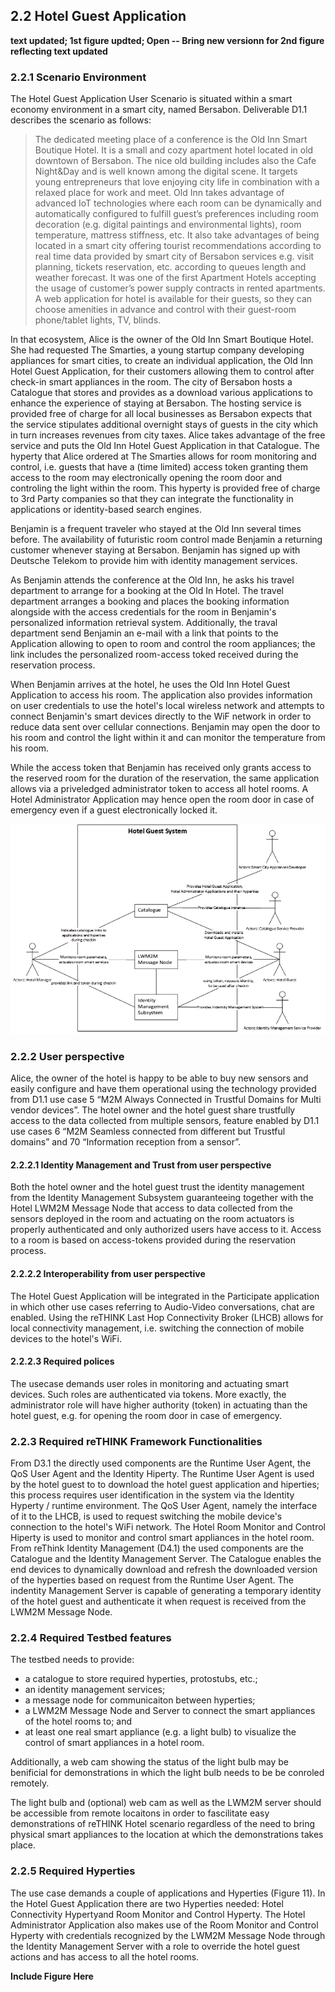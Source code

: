 ## 2.2 Hotel Guest Application


**text updated; 1st figure updted; Open -- Bring new versionn for 2nd figure reflecting text updated**

### 2.2.1	Scenario Environment

The Hotel Guest Application User Scenario is situated within a smart economy environment in a smart city, named Bersabon. Deliverable D1.1 describes the scenario as follows:

> The dedicated meeting place of a conference is the Old Inn Smart Boutique Hotel. It is a small and cozy apartment hotel located in old downtown of Bersabon. The nice old building includes also the Cafe Night&Day and is well known among the digital scene. It targets young entrepreneurs that love enjoying city life in combination with a relaxed place for work and meet. Old Inn takes advantage of advanced IoT technologies where each room can be dynamically and automatically configured to fulfill guest’s preferences including room decoration (e.g. digital paintings and environmental lights), room temperature, mattress stiffness, etc. It also take advantages of being located in a smart city offering tourist recommendations according to real time data provided by smart city of Bersabon services e.g. visit planning, tickets reservation, etc. according to queues length and weather forecast. It was one of the first Apartment Hotels accepting the usage of customer’s power supply contracts in rented apartments. A web application for hotel is available for their guests, so they can choose amenities in advance and control with their guest-room phone/tablet lights, TV, blinds.

In that ecosystem, Alice is the owner of the Old Inn Smart Boutique Hotel. She had requested The Smarties, a young startup company developing appliances for smart cities, to create an individual application, the Old Inn Hotel Guest Application, for their customers allowing them to control after check-in smart appliances in the room. The city of Bersabon hosts a Catalogue that stores and provides as a download various applications to enhance the experience of staying at Bersabon. The hosting service is provided free of charge for all local businesses as Bersabon expects that the service stipulates additional overnight stays of guests in the city which in turn increases revenues from city taxes. Alice takes advantage of the free service and puts the Old Inn Hotel Guest Application in that Catalogue. The hyperty that Alice ordered at The Smarties allows for room monitoring and control, i.e. guests that have a (time limited) access token granting them access to the room may electronically opening the room door and controling the light within the room. This hyperty is provided free of charge to 3rd Party companies so that they can integrate the functionality in applications or identity-based search engines. 

Benjamin is a frequent traveler who stayed at the Old Inn several times before. The availability of futuristic room control made Benjamin a returning customer whenever staying at Bersabon. Benjamin has signed up with Deutsche Telekom to provide him with identity management services.  

As Benjamin attends the conference at the Old Inn, he asks his travel department to arrange for a booking at the Old In Hotel.  The travel department arranges a booking and places the booking information alongside with the access credentials for the room in Benjamin's personalized information retrieval system.  Additionally, the traval department send Benjamin an e-mail with a link that points to the Application allowing to open to room and control the room appliances; the link includes the personalized room-access toked received during the reservation process.

When Benjamin arrives at the hotel, he uses the Old Inn Hotel Guest Application to access his room. The application also provides information on user credentials to use the hotel's local wireless network and attempts to connect Benjamin's smart devices directly to the WiF network in order to reduce data sent over cellular connections. Benjamin may open the door to his room and control the light within it and can monitor the temperature from his room.

While the access token that Benjamin has received only grants access to the reserved room for the duration of the reservation, the same application allows via a priveledged administrator token to access all hotel rooms. A Hotel Administrator Application may hence open the room door in case of emergency even if a guest electronically locked it.

![Overview of Hotel Guest System](Overview_Hotel_Guest_System.png)

### 2.2.2	User perspective

Alice, the owner of the hotel is happy to be able to buy new sensors and easily configure and have them operational using the technology provided from D1.1 use case 5 “M2M Always Connected in Trustful Domains for Multi vendor devices”. The hotel owner and the hotel guest share trustfully access to the data collected from multiple sensors, feature enabled by D1.1 use cases 6 “M2M Seamless connected from different but Trustful domains” and  70 “Information reception from a sensor”.

#### 2.2.2.1	Identity Management and Trust from user perspective

Both the hotel owner and the hotel guest trust the identity management from the Identity Management Subsystem guaranteeing together with the Hotel LWM2M Message Node that access to data collected from the sensors deployed in the room and actuating on the room actuators is properly authenticated and only authorized users have access to it. Access to a room is based on access-tokens provided during the reservation process.

#### 2.2.2.2	Interoperability from user perspective 

The Hotel Guest Application will be integrated in the Participate application in which other use cases referring to Audio-Video conversations, chat are enabled. Using the reTHINK Last Hop Connectivity Broker (LHCB) allows for local connectivity management, i.e. switching the connection of mobile devices to the hotel's WiFi.

#### 2.2.2.3	Required polices

The usecase demands user roles in monitoring and actuating smart devices. Such roles are authenticated via tokens. More exactly, the administrator role will have higher authority (token) in actuating than the hotel guest, e.g. for opening the room door in case of emergency.

### 2.2.3	Required reTHINK Framework Functionalities

From D3.1 the directly used components are the Runtime User Agent, the QoS User Agent and the Identity Hiperty. The Runtime User Agent is used by the hotel guest to to download the hotel guest application and hiperties; this process requires user identification in the system via the Identity Hyperty / runtime environment. The QoS User Agent, namely the interface of it to the LHCB, is used to request switching the mobile device's connection to the hotel's WiFi network. The Hotel Room Monitor and Control Hiperty is used to monitor and control smart appliances in the hotel room.
From reThink Identity Management (D4.1) the used components are the Catalogue and the Identity Management Server. The Catalogue enables the end devices to dynamically download and refresh the downloaded version of the hyperties based on request from the Runtime User Agent. The indentity Management Server is capable of generating a temporary identity of the hotel guest and authenticate it when request is received from the LWM2M Message Node.

### 2.2.4	Required Testbed features

The testbed needs to provide:
  * a catalogue to store required hyperties, protostubs, etc.;
  * an identity management services;
  * a message node for communicaiton between hyperties;
  * a LWM2M Message Node and Server to connect the smart appliances of the hotel rooms to; and
  * at least one real smart appliance (e.g. a light bulb) to visualize the control of smart appliances in a hotel room.
 
Additionally, a web cam showing the status of the light bulb may be benificial for demonstrations in which the light bulb needs to be be conroled remotely.

The light bulb and (optional) web cam as well as the LWM2M server should be accessible from remote locaitons in order to fascilitate easy demonstrations of reTHINK Hotel scenario regardless of the need to bring physical smart appliances to the location at which the demonstrations takes place.


### 2.2.5	Required Hyperties
The use case demands a couple of applications and Hyperties (Figure 11).
In the Hotel Guest Application there are two Hyperties needed: Hotel Connectivity Hypertyand Room Monitor and Control Hyperty. The Hotel Administrator Application also makes use of the Room Monitor and Control Hyperty with credentials recognized by the LWM2M Message Node through the Identity Management Server with a role to override the hotel guest actions and has access to all the hotel rooms.

**Include Figure Here**
